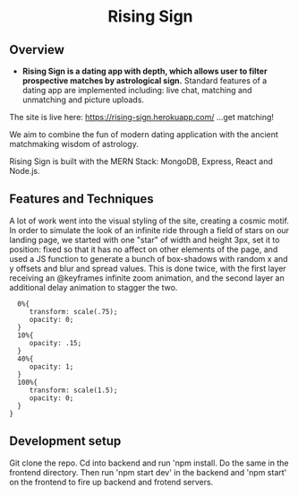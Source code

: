 <h1 align="center">
	Rising Sign
</h1>

## Overview


- **Rising Sign is a dating app with depth, which allows user to filter prospective matches by astrological sign.** Standard features of a dating app are implemented including: live chat, matching and unmatching and picture uploads.


The site is live here: https://rising-sign.herokuapp.com/
 ...get matching!

 We aim to combine the fun of modern dating application with the ancient matchmaking wisdom of astrology.


Rising Sign is built with the MERN Stack: MongoDB, Express, React and Node.js.


## Features and Techniques

A lot of work went into the visual styling of the site, creating a cosmic motif. In order to simulate the look of an infinite ride through a field of stars on our landing page, we started with one "star" of width and height 3px, set it to position: fixed so that it has no affect on other elements of the page, and used a JS function to generate a bunch of box-shadows with random x and y offsets and blur and spread values. This is done twice, with the first layer receiving an @keyframes infinite zoom animation, and the second layer an additional delay animation to stagger the two.


 ``` @keyframes zoom {
   0%{
      transform: scale(.75);
      opacity: 0;
   }
   10%{
      opacity: .15;
   }
   40%{
      opacity: 1;
   }
   100%{
      transform: scale(1.5);
      opacity: 0;
   }
}

 ```

## Development setup

Git clone the repo. Cd into backend and run 'npm install. Do the same in the frontend directory. Then run 'npm start dev' in the backend and 'npm start' on the frontend to fire up backend and frotend servers.


